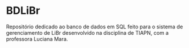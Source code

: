 # BDLiBr
Repositório dedicado ao banco de dados em SQL feito para o sistema de gerenciamento de LiBr desenvolvido na disciplina de TIAPN, com a professora Luciana Mara.
